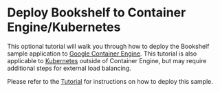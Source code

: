 # Deploy Bookshelf to Container Engine/Kubernetes

This optional tutorial will walk you through how to deploy the Bookshelf sample application to [Google Container Engine](https://cloud.google.com/container-engine/). This tutorial is also applicable to [Kubernetes](http://kubernetes.io/) outside of Container Engine, but may require additional steps for external load balancing.

Please refer to the [Tutorial](https://cloud.google.com/nodejs/tutorials/bookshelf-on-container-engine) for instructions on how to deploy this sample.
